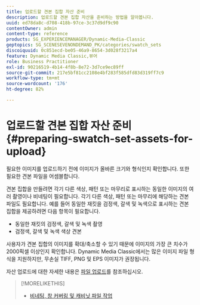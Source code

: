 ```yaml
---
title: 업로드할 견본 집합 자산 준비
description: 업로드할 견본 집합 자산을 준비하는 방법을 알아봅니다.
uuid: ed78da8c-d708-418b-97ce-3c37d9df9c90
contentOwner: admin
content-type: reference
products: SG_EXPERIENCEMANAGER/Dynamic-Media-Classic
geptopics: SG_SCENESEVENONDEMAND_PK/categories/swatch_sets
discoiquuid: 0c851ecd-be05-46a9-8654-3d028f3217a4
feature: Dynamic Media Classic,뷰어
role: Business Practitioner
exl-id: 90216519-4b14-4f8b-8e72-3d7ce9ec89ff
source-git-commit: 217e5bf81cc2108e4bf283f585dfd83d319ff7c9
workflow-type: tm+mt
source-wordcount: '176'
ht-degree: 82%

---
```


# 업로드할 견본 집합 자산 준비{#preparing-swatch-set-assets-for-upload}

필요한 이미지를 업로드하기 전에 이미지가 올바른 크기와 형식인지 확인합니다. 또한 필요한 견본 파일을 어셈블합니다.

견본 집합을 만들려면 각기 다른 색상, 패턴 또는 마무리로 표시하는 동일한 이미지의 여러 촬영이나 비네팅이 필요합니다. 각기 다른 색상, 패턴 또는 마무리에 해당하는 견본 파일도 필요합니다. 예를 들어 동일한 재킷을 검정색, 갈색 및 녹색으로 표시하는 견본 집합을 제공하려면 다음 항목이 필요합니다.

* 동일한 재킷의 검정색, 갈색 및 녹색 촬영
* 검정색, 갈색 및 녹색 색상 견본

사용자가 견본 집합의 이미지를 확대/축소할 수 있기 때문에 이미지의 가장 큰 치수가 2000픽셀 이상인지 확인합니다. Dynamic Media Classic에서는 많은 이미지 파일 형식을 지원하지만, 무손실 TIFF, PNG 및 EPS 이미지가 권장됩니다.

자산 업로드에 대한 자세한 내용은 [파일 업로드](uploading-files.md#uploading_files)를 참조하십시오.

>[!MORELIKETHIS]
>
>* [비네팅, 창 커버링 및 캐비닛 파일 작업](vignette-window-covering-cabinet-files.md#working_with_vignette_window_covering_and_cabinet_files)

